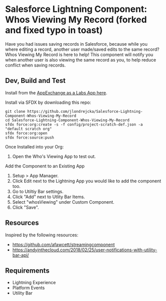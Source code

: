 # Salesforce Lightning Component: Whos Viewing My Record (forked and fixed typo in toast)
Have you had issues saving records in Salesforce, because while you where editing a record, another user made/saved edits to the same record? Whos Viewing My Record is here to help! This component will notify you when another user is also viewing the same record as you, to help reduce conflict when saving records. 

## Dev, Build and Test
Install from the [AppExchange as a Labs App here](https://appexchange.salesforce.com/appxListingDetail?listingId=a0N3A00000FKAhhUAH).

Install via SFDX by downloading this repo:
```
git clone https://github.com/jlondrejcka/Salesforce-Lightning-Component-Whos-Viewing-My-Record
cd Salesforce-Lightning-Component-Whos-Viewing-My-Record
sfdx force:org:create -s -f config/project-scratch-def.json -a "default scratch org"
sfdx force:org:open
sfdx force:source:push
```

Once Installed into your Org:
1. Open the Who's Viewing App to test out.

Add the Component to an Existing App
1. Setup > App Manager.
2. Click Edit next to the Lightning App you would like to add the component too. 
3. Go to Utiltiy Bar settings.
4. Click "Add" next to Utlity Bar Items.
5. Select "whosViewing" under Custom Component.
6. Click "Save".


## Resources
Inspired by the following resources:
* https://github.com/afawcett/streamingcomponent
* https://andyinthecloud.com/2018/02/25/user-notifications-with-utility-bar-api/ 


## Requirements
* Lightning Experience
* Platform Events
* Utility Bar



